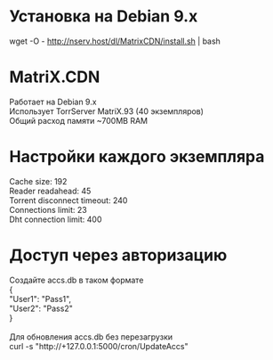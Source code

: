 # Установка на Debian 9.x
wget -O - http://nserv.host/dl/MatrixCDN/install.sh | bash

# MatriX.CDN
Работает на Debian 9.x<br>
Использует TorrServer MatriX.93 (40 экземпляров)<br>
Общий расход памяти ~700MB RAM

# Настройки каждого экземпляра
Cache size: 192<br>
Reader readahead: 45<br>
Torrent disconnect timeout: 240<br>
Connections limit: 23<br>
Dht connection limit: 400

# Доступ через авторизацию
Создайте accs.db в таком формате<br>
{<br>
  "User1": "Pass1",<br>
  "User2": "Pass2"<br>
}<br>
<br>
Для обновления accs.db без перезагрузки<br>
curl -s "http://+127.0.0.1:5000/cron/UpdateAccs"
